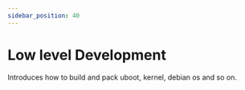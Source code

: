 ```yaml
---
sidebar_position: 40
---
```


# Low level Development

Introduces how to build and pack uboot, kernel, debian os and so on.

<DocCardList />
